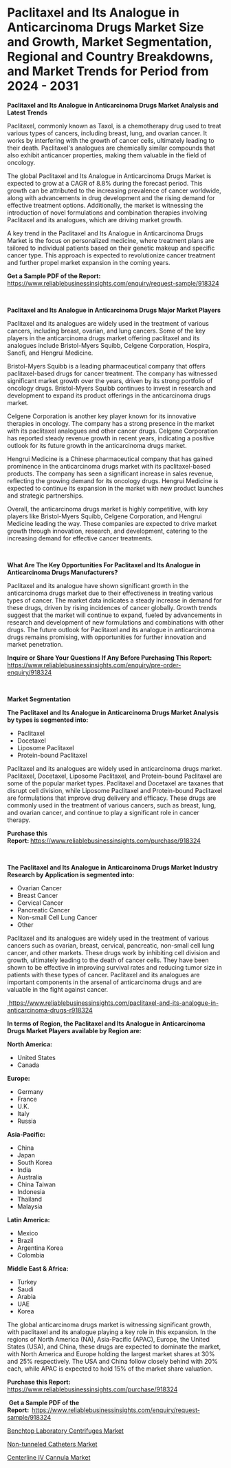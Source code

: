 <p><h1>Paclitaxel and Its Analogue in Anticarcinoma Drugs Market Size and Growth, Market Segmentation, Regional and Country Breakdowns, and Market Trends for Period from 2024 -  2031</h1></p><p><strong>Paclitaxel and Its Analogue in Anticarcinoma Drugs Market Analysis and Latest Trends</strong></p>
<p><p>Paclitaxel, commonly known as Taxol, is a chemotherapy drug used to treat various types of cancers, including breast, lung, and ovarian cancer. It works by interfering with the growth of cancer cells, ultimately leading to their death. Paclitaxel's analogues are chemically similar compounds that also exhibit anticancer properties, making them valuable in the field of oncology.</p><p>The global Paclitaxel and Its Analogue in Anticarcinoma Drugs Market is expected to grow at a CAGR of 8.8% during the forecast period. This growth can be attributed to the increasing prevalence of cancer worldwide, along with advancements in drug development and the rising demand for effective treatment options. Additionally, the market is witnessing the introduction of novel formulations and combination therapies involving Paclitaxel and its analogues, which are driving market growth.</p><p>A key trend in the Paclitaxel and Its Analogue in Anticarcinoma Drugs Market is the focus on personalized medicine, where treatment plans are tailored to individual patients based on their genetic makeup and specific cancer type. This approach is expected to revolutionize cancer treatment and further propel market expansion in the coming years.</p></p>
<p><strong>Get a Sample PDF of the Report:&nbsp;</strong> <a href="https://www.reliablebusinessinsights.com/enquiry/request-sample/918324">https://www.reliablebusinessinsights.com/enquiry/request-sample/918324</a></p>
<p>&nbsp;</p>
<p><strong>Paclitaxel and Its Analogue in Anticarcinoma Drugs Major Market Players</strong></p>
<p><p>Paclitaxel and its analogues are widely used in the treatment of various cancers, including breast, ovarian, and lung cancers. Some of the key players in the anticarcinoma drugs market offering paclitaxel and its analogues include Bristol-Myers Squibb, Celgene Corporation, Hospira, Sanofi, and Hengrui Medicine.</p><p>Bristol-Myers Squibb is a leading pharmaceutical company that offers paclitaxel-based drugs for cancer treatment. The company has witnessed significant market growth over the years, driven by its strong portfolio of oncology drugs. Bristol-Myers Squibb continues to invest in research and development to expand its product offerings in the anticarcinoma drugs market.</p><p>Celgene Corporation is another key player known for its innovative therapies in oncology. The company has a strong presence in the market with its paclitaxel analogues and other cancer drugs. Celgene Corporation has reported steady revenue growth in recent years, indicating a positive outlook for its future growth in the anticarcinoma drugs market.</p><p>Hengrui Medicine is a Chinese pharmaceutical company that has gained prominence in the anticarcinoma drugs market with its paclitaxel-based products. The company has seen a significant increase in sales revenue, reflecting the growing demand for its oncology drugs. Hengrui Medicine is expected to continue its expansion in the market with new product launches and strategic partnerships.</p><p>Overall, the anticarcinoma drugs market is highly competitive, with key players like Bristol-Myers Squibb, Celgene Corporation, and Hengrui Medicine leading the way. These companies are expected to drive market growth through innovation, research, and development, catering to the increasing demand for effective cancer treatments.</p></p>
<p>&nbsp;</p>
<p><strong>What Are The Key Opportunities For Paclitaxel and Its Analogue in Anticarcinoma Drugs Manufacturers?</strong></p>
<p><p>Paclitaxel and its analogue have shown significant growth in the anticarcinoma drugs market due to their effectiveness in treating various types of cancer. The market data indicates a steady increase in demand for these drugs, driven by rising incidences of cancer globally. Growth trends suggest that the market will continue to expand, fueled by advancements in research and development of new formulations and combinations with other drugs. The future outlook for Paclitaxel and its analogue in anticarcinoma drugs remains promising, with opportunities for further innovation and market penetration.</p></p>
<p><strong>Inquire or Share Your Questions If Any Before Purchasing This Report:</strong> <a href="https://www.reliablebusinessinsights.com/enquiry/pre-order-enquiry/918324">https://www.reliablebusinessinsights.com/enquiry/pre-order-enquiry/918324</a></p>
<p>&nbsp;</p>
<p><strong>Market Segmentation</strong></p>
<p><strong>The Paclitaxel and Its Analogue in Anticarcinoma Drugs Market Analysis by types is segmented into:</strong></p>
<p><ul><li>Paclitaxel</li><li>Docetaxel</li><li>Liposome Paclitaxel</li><li>Protein-bound Paclitaxel</li></ul></p>
<p><p>Paclitaxel and its analogues are widely used in anticarcinoma drugs market. Paclitaxel, Docetaxel, Liposome Paclitaxel, and Protein-bound Paclitaxel are some of the popular market types. Paclitaxel and Docetaxel are taxanes that disrupt cell division, while Liposome Paclitaxel and Protein-bound Paclitaxel are formulations that improve drug delivery and efficacy. These drugs are commonly used in the treatment of various cancers, such as breast, lung, and ovarian cancer, and continue to play a significant role in cancer therapy.</p></p>
<p><strong>Purchase this Report:&nbsp;</strong><a href="https://www.reliablebusinessinsights.com/purchase/918324">https://www.reliablebusinessinsights.com/purchase/918324</a></p>
<p>&nbsp;</p>
<p><strong>The Paclitaxel and Its Analogue in Anticarcinoma Drugs Market Industry Research by Application is segmented into:</strong></p>
<p><ul><li>Ovarian Cancer</li><li>Breast Cancer</li><li>Cervical Cancer</li><li>Pancreatic Cancer</li><li>Non-small Cell Lung Cancer</li><li>Other</li></ul></p>
<p><p>Paclitaxel and its analogues are widely used in the treatment of various cancers such as ovarian, breast, cervical, pancreatic, non-small cell lung cancer, and other markets. These drugs work by inhibiting cell division and growth, ultimately leading to the death of cancer cells. They have been shown to be effective in improving survival rates and reducing tumor size in patients with these types of cancer. Paclitaxel and its analogues are important components in the arsenal of anticarcinoma drugs and are valuable in the fight against cancer.</p></p>
<p><a href="https://www.reliablebusinessinsights.com/paclitaxel-and-its-analogue-in-anticarcinoma-drugs-r918324">&nbsp;https://www.reliablebusinessinsights.com/paclitaxel-and-its-analogue-in-anticarcinoma-drugs-r918324</a></p>
<p><strong>In terms of Region, the Paclitaxel and Its Analogue in Anticarcinoma Drugs Market Players available by Region are:</strong></p>
<p>
    <p> <strong> North America: </strong>
        <ul>
            <li>United States</li>
            <li>Canada</li>
        </ul>
        </p> 
    <p> <strong> Europe: </strong>
        <ul>
            <li>Germany</li>
            <li>France</li>
            <li>U.K.</li>
            <li>Italy</li>
            <li>Russia</li>
        </ul>
        </p> 
    <p> <strong> Asia-Pacific: </strong>
        <ul>
            <li>China</li>
            <li>Japan</li>
            <li>South Korea</li>
            <li>India</li>
            <li>Australia</li>
            <li>China Taiwan</li>
            <li>Indonesia</li>
            <li>Thailand</li>
            <li>Malaysia</li>
        </ul>
        </p> 
    <p> <strong> Latin America: </strong>
        <ul>
            <li>Mexico</li>
            <li>Brazil</li>
            <li>Argentina Korea</li>
            <li>Colombia</li>
        </ul>
        </p> 
    <p> <strong> Middle East & Africa: </strong>
        <ul>
            <li>Turkey</li>
            <li>Saudi</li>
            <li>Arabia</li>
            <li>UAE</li>
            <li>Korea</li>
        </ul>
    </p>
    </p>
<p><p>The global anticarcinoma drugs market is witnessing significant growth, with paclitaxel and its analogue playing a key role in this expansion. In the regions of North America (NA), Asia-Pacific (APAC), Europe, the United States (USA), and China, these drugs are expected to dominate the market, with North America and Europe holding the largest market shares at 30% and 25% respectively. The USA and China follow closely behind with 20% each, while APAC is expected to hold 15% of the market share valuation.</p></p>
<p><strong>Purchase this Report: </strong><a href="https://www.reliablebusinessinsights.com/purchase/918324">https://www.reliablebusinessinsights.com/purchase/918324</a></p>
<p>&nbsp;<strong>Get a Sample PDF of the Report:&nbsp;&nbsp;</strong><a href="https://www.reliablebusinessinsights.com/enquiry/request-sample/918324">https://www.reliablebusinessinsights.com/enquiry/request-sample/918324</a></p>
<p><strong></strong></p>
<p><p><a href="https://github.com/rionkhanvai01/Market-Research-Report-List-1/blob/main/benchtop-laboratory-centrifuges-market.md">Benchtop Laboratory Centrifuges Market</a></p><p><a href="https://github.com/haleemasakdiya1/Market-Research-Report-List-1/blob/main/non-tunneled-catheters-market.md">Non-tunneled Catheters Market</a></p><p><a href="https://github.com/yazulaeha/Market-Research-Report-List-1/blob/main/centerline-iv-cannula-market.md">Centerline IV Cannula Market</a></p></p>